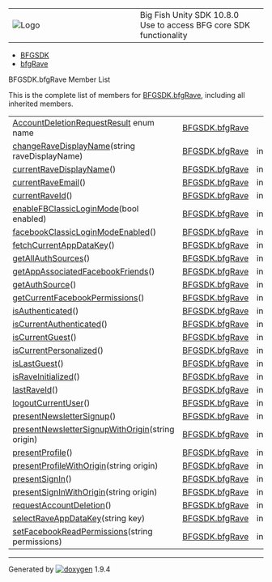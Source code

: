 <table>
<colgroup>
<col style="width: 50%" />
<col style="width: 50%" />
</colgroup>
<tbody>
<tr class="odd">
<td><img src="Icon-100.png" alt="Logo" /></td>
<td><div id="projectname">
Big Fish Unity SDK<span id="projectnumber"> 10.8.0</span>
</div>
<div id="projectbrief">
Use to access BFG core SDK functionality
</div></td>
</tr>
</tbody>
</table>

  - [BFGSDK](namespace_b_f_g_s_d_k.html)
  - [bfgRave](class_b_f_g_s_d_k_1_1bfg_rave.html)

BFGSDK.bfgRave Member List

This is the complete list of members for
[BFGSDK.bfgRave](class_b_f_g_s_d_k_1_1bfg_rave.html), including all
inherited members.

|                                                                                                                          |                                                      |              |
| ------------------------------------------------------------------------------------------------------------------------ | ---------------------------------------------------- | ------------ |
| [AccountDeletionRequestResult](class_b_f_g_s_d_k_1_1bfg_rave.html#a921a9f166704327943bb3768481b841f) enum name           | [BFGSDK.bfgRave](class_b_f_g_s_d_k_1_1bfg_rave.html) |              |
| [changeRaveDisplayName](class_b_f_g_s_d_k_1_1bfg_rave.html#ad0a9afa16114f37be50f0949bd6100e0)(string raveDisplayName)    | [BFGSDK.bfgRave](class_b_f_g_s_d_k_1_1bfg_rave.html) | inlinestatic |
| [currentRaveDisplayName](class_b_f_g_s_d_k_1_1bfg_rave.html#a05f96429cc7cc00327c5ee9db130f6f8)()                         | [BFGSDK.bfgRave](class_b_f_g_s_d_k_1_1bfg_rave.html) | inlinestatic |
| [currentRaveEmail](class_b_f_g_s_d_k_1_1bfg_rave.html#a75d75e5b803e337f940131b003c05de7)()                               | [BFGSDK.bfgRave](class_b_f_g_s_d_k_1_1bfg_rave.html) | inlinestatic |
| [currentRaveId](class_b_f_g_s_d_k_1_1bfg_rave.html#a8dd194cad7dc3c1f870ba89efa3a715b)()                                  | [BFGSDK.bfgRave](class_b_f_g_s_d_k_1_1bfg_rave.html) | inlinestatic |
| [enableFBClassicLoginMode](class_b_f_g_s_d_k_1_1bfg_rave.html#a2d96bf633f6730cf72187e4c8999556c)(bool enabled)           | [BFGSDK.bfgRave](class_b_f_g_s_d_k_1_1bfg_rave.html) | inlinestatic |
| [facebookClassicLoginModeEnabled](class_b_f_g_s_d_k_1_1bfg_rave.html#a4d46310208b9b576a3c43e2bb5d62256)()                | [BFGSDK.bfgRave](class_b_f_g_s_d_k_1_1bfg_rave.html) | inlinestatic |
| [fetchCurrentAppDataKey](class_b_f_g_s_d_k_1_1bfg_rave.html#accf19f1603c033bc582cad286c4c71b0)()                         | [BFGSDK.bfgRave](class_b_f_g_s_d_k_1_1bfg_rave.html) | inlinestatic |
| [getAllAuthSources](class_b_f_g_s_d_k_1_1bfg_rave.html#a1e9218ab521962f7e56c1bc3e88a09f0)()                              | [BFGSDK.bfgRave](class_b_f_g_s_d_k_1_1bfg_rave.html) | inlinestatic |
| [getAppAssociatedFacebookFriends](class_b_f_g_s_d_k_1_1bfg_rave.html#a066fb949f919fcf219d872f6ea1c7a59)()                | [BFGSDK.bfgRave](class_b_f_g_s_d_k_1_1bfg_rave.html) | inlinestatic |
| [getAuthSource](class_b_f_g_s_d_k_1_1bfg_rave.html#a741e6ab24390f961852074d0a18e0a02)()                                  | [BFGSDK.bfgRave](class_b_f_g_s_d_k_1_1bfg_rave.html) | inlinestatic |
| [getCurrentFacebookPermissions](class_b_f_g_s_d_k_1_1bfg_rave.html#adb55549cbed693c385d88302426b0b10)()                  | [BFGSDK.bfgRave](class_b_f_g_s_d_k_1_1bfg_rave.html) | inlinestatic |
| [isAuthenticated](class_b_f_g_s_d_k_1_1bfg_rave.html#a0072e9288be9c7f35b70387eb393bef7)()                                | [BFGSDK.bfgRave](class_b_f_g_s_d_k_1_1bfg_rave.html) | inlinestatic |
| [isCurrentAuthenticated](class_b_f_g_s_d_k_1_1bfg_rave.html#a1c0358f987abb6bbd3962783a5b5a1b6)()                         | [BFGSDK.bfgRave](class_b_f_g_s_d_k_1_1bfg_rave.html) | inlinestatic |
| [isCurrentGuest](class_b_f_g_s_d_k_1_1bfg_rave.html#aaf3beffc2f114ace1facb3b3faf7d4e0)()                                 | [BFGSDK.bfgRave](class_b_f_g_s_d_k_1_1bfg_rave.html) | inlinestatic |
| [isCurrentPersonalized](class_b_f_g_s_d_k_1_1bfg_rave.html#af704cee03336a5486879e8fec2b82ae3)()                          | [BFGSDK.bfgRave](class_b_f_g_s_d_k_1_1bfg_rave.html) | inlinestatic |
| [isLastGuest](class_b_f_g_s_d_k_1_1bfg_rave.html#a71481e8fc0e466a75d366cf97b3c7d67)()                                    | [BFGSDK.bfgRave](class_b_f_g_s_d_k_1_1bfg_rave.html) | inlinestatic |
| [isRaveInitialized](class_b_f_g_s_d_k_1_1bfg_rave.html#a0a84e9dcab900d979d3ac9c7399df9e5)()                              | [BFGSDK.bfgRave](class_b_f_g_s_d_k_1_1bfg_rave.html) | inlinestatic |
| [lastRaveId](class_b_f_g_s_d_k_1_1bfg_rave.html#a39a4a734c093985b6f60ec06a3a64b13)()                                     | [BFGSDK.bfgRave](class_b_f_g_s_d_k_1_1bfg_rave.html) | inlinestatic |
| [logoutCurrentUser](class_b_f_g_s_d_k_1_1bfg_rave.html#ab2ef3842cf4958713f4f3f6c9c35732f)()                              | [BFGSDK.bfgRave](class_b_f_g_s_d_k_1_1bfg_rave.html) | inlinestatic |
| [presentNewsletterSignup](class_b_f_g_s_d_k_1_1bfg_rave.html#a1ad3ee843422a84cdfcc72d63af3dcf4)()                        | [BFGSDK.bfgRave](class_b_f_g_s_d_k_1_1bfg_rave.html) | inlinestatic |
| [presentNewsletterSignupWithOrigin](class_b_f_g_s_d_k_1_1bfg_rave.html#abc80beed3df7b9d805c10fa0d0ffd543)(string origin) | [BFGSDK.bfgRave](class_b_f_g_s_d_k_1_1bfg_rave.html) | inlinestatic |
| [presentProfile](class_b_f_g_s_d_k_1_1bfg_rave.html#a852122f6d4895ec445af9dc5ed96e042)()                                 | [BFGSDK.bfgRave](class_b_f_g_s_d_k_1_1bfg_rave.html) | inlinestatic |
| [presentProfileWithOrigin](class_b_f_g_s_d_k_1_1bfg_rave.html#abf605b6f473ee66de9e19f4167e660be)(string origin)          | [BFGSDK.bfgRave](class_b_f_g_s_d_k_1_1bfg_rave.html) | inlinestatic |
| [presentSignIn](class_b_f_g_s_d_k_1_1bfg_rave.html#a465ad6bab6a3ff55ad836ee8b10a8d8d)()                                  | [BFGSDK.bfgRave](class_b_f_g_s_d_k_1_1bfg_rave.html) | inlinestatic |
| [presentSignInWithOrigin](class_b_f_g_s_d_k_1_1bfg_rave.html#a78e24cb6ae0c66aa235985c3eeef564a)(string origin)           | [BFGSDK.bfgRave](class_b_f_g_s_d_k_1_1bfg_rave.html) | inlinestatic |
| [requestAccountDeletion](class_b_f_g_s_d_k_1_1bfg_rave.html#a685fa585555f66599bf2926c77981bf7)()                         | [BFGSDK.bfgRave](class_b_f_g_s_d_k_1_1bfg_rave.html) | inlinestatic |
| [selectRaveAppDataKey](class_b_f_g_s_d_k_1_1bfg_rave.html#a25d7cf2f8a556a1ca9099f4d8a672ced)(string key)                 | [BFGSDK.bfgRave](class_b_f_g_s_d_k_1_1bfg_rave.html) | inlinestatic |
| [setFacebookReadPermissions](class_b_f_g_s_d_k_1_1bfg_rave.html#a30229455a7bcd316db49bea99ba3f51f)(string permissions)   | [BFGSDK.bfgRave](class_b_f_g_s_d_k_1_1bfg_rave.html) | inlinestatic |

-----

Generated
by [![doxygen](doxygen.svg)](https://www.doxygen.org/index.html) 1.9.4
